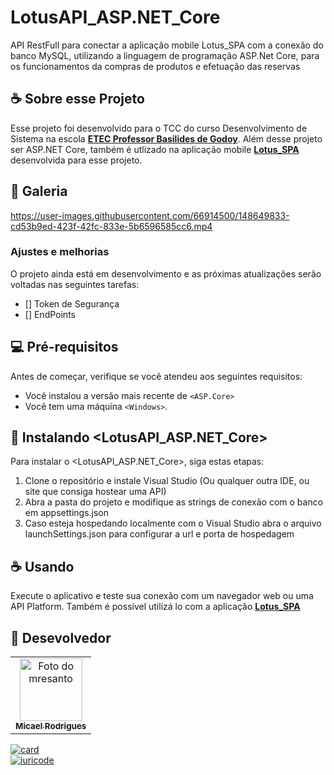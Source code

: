 # LotusAPI_ASP.NET_Core

API RestFull para conectar a aplicação mobile Lotus_SPA com a conexão do banco MySQL, utilizando a linguagem de programação ASP.Net Core, para os funcionamentos da compras de produtos e efetuação das reservas

## ☕ Sobre esse Projeto

Esse projeto foi desenvolvido para o TCC do curso Desenvolvimento de Sistema na escola **[ETEC Professor Basilides de Godoy](https://basilides.com.br)**.
Além desse projeto ser ASP.NET Core, também é utlizado na aplicação mobile **[Lotus_SPA](https://github.com/mresanto/LotusSPA_AndroidStudio_Java)** desenvolvida para esse projeto.

## 📸 Galeria

https://user-images.githubusercontent.com/66914500/148649833-cd53b9ed-423f-42fc-833e-5b6596585cc6.mp4

### Ajustes e melhorias

O projeto ainda está em desenvolvimento e as próximas atualizações serão voltadas nas seguintes tarefas:

- [] Token de Segurança
- [] EndPoints

## 💻 Pré-requisitos

Antes de começar, verifique se você atendeu aos seguintes requisitos:
<!---Estes são apenas requisitos de exemplo. Adicionar, duplicar ou remover conforme necessário--->
* Você instalou a versão mais recente de `<ASP.Core>`
* Você tem uma máquina `<Windows>`.

## 🚀 Instalando <LotusAPI_ASP.NET_Core>

Para instalar o <LotusAPI_ASP.NET_Core>, siga estas etapas:

1) Clone o repositório e instale Visual Studio (Ou qualquer outra IDE, ou site que consiga hostear uma API)
2) Abra a pasta do projeto e modifique as strings de conexão com o banco em appsettings.json
3) Caso esteja hospedando localmente com o Visual Studio abra o arquivo launchSettings.json para configurar a url e porta de hospedagem

## ☕ Usando <Lotus-Api>
  
Execute o aplicativo e teste sua conexão com um navegador web ou uma API Platform. Também é possível utilizá lo com a aplicação **[Lotus_SPA](https://github.com/mresanto/LotusSPA_AndroidStudio_Java)**
  
## 💖 Desevolvedor

<table>
  <tr>
     <td align="center">
      <a href="#">
        <img src="https://avatars.githubusercontent.com/u/66914500?v=4" width="100px;" alt="Foto do mresanto"/><br>
        <sub>
          <b>Micael Rodrigues</b>
        </sub>
      </a>
    </td>
</table>
  
 [![card](https://github-readme-stats.vercel.app/api?username=mresanto&theme=dark&show_icons=true)](https://github.com/iuricode/)<br>
[![iuricode](https://github-readme-stats.vercel.app/api/top-langs/?username=mresanto&hide=html&layout=compact&theme=dark)](https://github.com/iuricode/)


